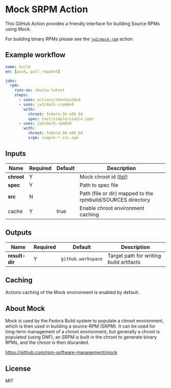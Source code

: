 Mock SRPM Action
===

This GitHub Action provides a friendly interface for building Source RPMs using Mock.

For building binary RPMs please see the [`jw3/mock-rpm`](https://github.com/jw3/mock-rpm) action.

## Example workflow

```yaml
name: build
on: [push, pull_request]

jobs:
  rpm:
    runs-on: ubuntu-latest
    steps:
      - uses: actions/checkout@v4
      - uses: jw3/mock-srpm@v0
        with:
          chroot: fedora-39-x86_64
          spec: test/simple/simple.spec
      - uses: jw3/mock-rpm@v0
        with:
          chroot: fedora-39-x86_64
          srpm: simple-*.src.rpm
```

## Inputs

| Name       | Required | Default | Description                                                                                                     |
|------------|----------|---------|-----------------------------------------------------------------------------------------------------------------|
| **chroot** | Y        |         | Mock chroot id ([_list_](https://github.com/rpm-software-management/mock/tree/main/mock-core-configs/etc/mock)) |
| **spec**   | Y        |         | Path to spec file                                                                                               |
| **src**    | N        |         | Path (file or dir) mapped to the rpmbuild/SOURCES directory                                                     |
| cache      | Y        | true    | Enable chroot environment caching                                                                               |


## Outputs

| Name           | Required | Default            | Description                             |
|----------------|----------|--------------------|-----------------------------------------|
| **result-dir** | Y        | `github.workspace` | Target path for writing build artifacts |


## Caching

Actions caching of the Mock environment is enabled by default.

## About Mock

Mock is used by the Fedora Build system to populate a chroot environment, which is then used in building a source-RPM (SRPM). It can be used for long-term management of a chroot environment, but generally a chroot is populated (using DNF), an SRPM is built in the chroot to generate binary RPMs, and the chroot is then discarded.

https://github.com/rpm-software-management/mock

## License

MIT
